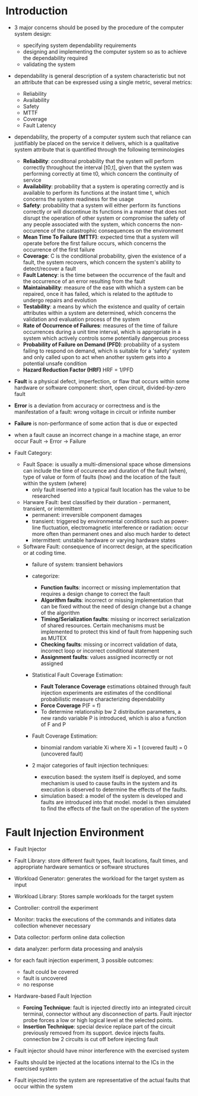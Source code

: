 # Introduction

- 3 major concerns should be posed by the procedure of the computer system design:
    - specifying system dependability requirements
    - designing and implementing the computer system so as to achieve the dependability required
    - validating the system

- dependability is general description of a system characteristic but not an attribute that can be expressed using a single metric, several metrics:
    - Reliability
    - Availability
    - Safety
    - MTTF
    - Coverage
    - Fault Latency

- dependability, the property of a computer system such that reliance can justifiably be placed on the service it delivers, which is a qualitative system attribute that is quantified through the following terminologies
    - **Reliability**: conditonal probability that the system will perform correctly throughout the interval [t0,t], given that the system was performing correctly at time t0, which concern the continuity of service
    - **Availability**: probability that a system is operating correctly and is available to perform its functions at the instant time t, which concerns the system readiness for the usage
    - **Safety**: probability that a system will either perform its functions correctly or will discontinue its functions in a manner that does not disrupt the operation of other system or compromise the safety of any people associated with the system, which concerns the non-occurence of the catastrophic consequences on the environment
    - **Mean Time To Failure (MTTF)**: expected time that a system will operate before the first failure occurs, which concerns the occurrence of the first failure
    - **Coverage**: C is the conditional probability, given the existence of a fault, the system recovers, which concern the system's ability to detect/recover a fault
    - **Fault Latency**: is the time between the occurrence of the fault and the occurrence of an error resulting from the fault
    - **Maintainability**: measure of the ease with which a system can be repaired, once it has failed, which is related to the aptitude to undergo repairs and evolution
    - **Testability**: a means by which the existence and quality of certain attributes within a system are determined, which concerns the validation and evaluation process of the system
    - **Rate of Occurrence of Failures**: measures of the time of failure occurrences during a unit time interval, which is appropriate in a system which actively controls some potentially dangerous process
    - **Probability of Failure on Demand (PFD)**: probability of a system failing to respond on demand, which is suitable for a 'safety' system and only called upon to act when another system gets into a potential unsafe condition
    - **Hazard Reduction Factor (HRF)** HRF = 1/PFD

- **Fault** is a physical defect, imperfection, or flaw that occurs within some hardware or software component: short, open circuit, divided-by-zero fault
- **Error** is a deviation from accuracy or correctness and is the manifestation of a fault: wrong voltage in circuit or infinite number
- **Failure** is non-performance of some action that is due or expected

- when a fault cause an incorrect change in a machine stage, an error occur
                Fault -> Error -> Failure

- Fault Category:
    - Fault Space: is usually a multi-dimensional space whose dimensions can include the time of occurence and duration of the fault (when), type of value or form of faults (how) and the location of the fault within the system (where)
        - only fault inserted into a typical fault location has the value to be researched
    - Harware Fault: best classified by their duration - permanent, transient, or intermittent
        - permanent: irreversible component damages
        - transient: triggered by environmental conditions such as power-line fluctuation, electromagnetic interference or radiation: occur more often than permanent ones and also much harder to detect
        - intermittent: unstable hardware or varying hardware states
    - Software Fault: consequence of incorrect design, at the specification or at coding time.
        - failure of system: transient behaviors
        - categorize:
            - **Function faults**: incorrect or missing implementation that requires a design change to correct the fault
            - **Algorithm faults**: incorrect or missing implementation that can be fixed without the need of design change but a change of the algorithm
            - **Timing/Serialization faults**: missing or incorrect serialization of shared resources. Certain mechanisms must be implemented to protect this kind of fault from happening such as MUTEX
            - **Checking faults**: missing or incorrect validation of data, incorrect loop or incorrect conditional statement
            - **Assignment faults**: values assigned incorrectly or not assigned
        - Statistical Fault Coverage Estimation:
            - **Fault Tolerance Coverage** estimations obtained through fault injection experiments are estimates of the conditional probabilistic measure characterizing dependability
            - **Force Coverage** P(F = f)
            - To determine relationship bw 2 distribution parameters, a new rando variable P is introduced, which is also a function of F and P
        
        - Fault Coverage Estimation:
            - binomial random variable Xi where Xi = 1 (covered fault)
                                                   = 0 (uncovered fault)

        - 2 major categories of fault injection techniques: 
            - execution based: the system itself is deployed, and some mechanism is used to cause faults in the system and its execution is observed to determine the effects of the faults.
            - simulation based: a model of the system is developed and faults are introduced into that model. model is then simulated to find the effects of the fault on the operation of the system

# Fault Injection Environment

- Fault Injector
- Fault Library: store different fault types, fault locations, fault times, and appropriate hardware semantics or software structures
- Workload Generator: generates the workload for the target system as input
- Workload Library: Stores sample workloads for the target system
- Controller: controll the experiment
- Monitor: tracks the executions of the commands and initiates data collection whenever necessary
- Data collector: perform online data collection
- data analyzer: perform data processing and analysis

-  for each fault injection experiment, 3 possible outcomes:
    - fault could be covered
    - fault is uncovered
    - no response

- Hardware-based Fault Injection
    - **Forcing Technique**: fault is injected directly into an integrated circuit terminal, connector without any disconnection of parts. Fault injector probe forces a low or high logical level at the selected points.
    - **Insertion Technique**: special device replace part of the circuit previously removed from its support. device injects faults. connection bw 2 circuits is cut off before injecting fault

- Fault injector should have minor interference with the exercised system
- Faults should be injected at the locations internal to the ICs in the exercised system
- Fault injected into the system are representative of the actual faults that occur within the system